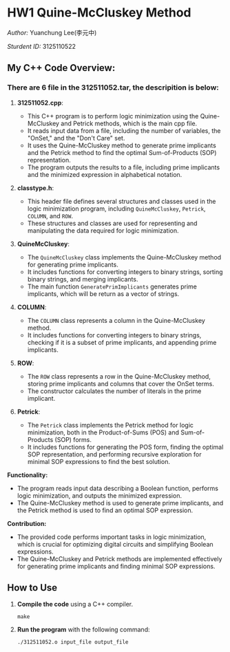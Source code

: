 # HW1 Quine-McCluskey Method
*Author:* Yuanchung Lee(李元中)

*Sturdent ID:* 3125110522
## My C++ Code Overview:
### There are 6 file in the 312511052.tar, the descripition is below:

 
  
1. **312511052.cpp**:
   - This C++ program is to perform logic minimization using the Quine-McCluskey and Petrick methods, which is the main cpp file.
   - It reads input data from a file, including the number of variables, the "OnSet," and the "Don't Care" set.
   - It uses the Quine-McCluskey method to generate prime implicants and the Petrick method to find the optimal Sum-of-Products (SOP) representation.
   - The program outputs the results to a file, including prime implicants and the minimized expression in alphabetical notation.

2. **classtype.h**:
   - This header file defines several structures and classes used in the logic minimization program, including `QuineMcCluskey`, `Petrick`, `COLUMN`, and `ROW`.
   - These structures and classes are used for representing and manipulating the data required for logic minimization.

3. **QuineMcCluskey**:
   - The `QuineMcCluskey` class implements the Quine-McCluskey method for generating prime implicants.
   - It includes functions for converting integers to binary strings, sorting binary strings, and merging implicants.
   - The main function `GeneratePrimImplicants` generates prime implicants, which will be return as a vector of strings.

4. **COLUMN**:
   - The `COLUMN` class represents a column in the Quine-McCluskey method.
   - It includes functions for converting integers to binary strings, checking if it is a subset of prime implicants, and appending prime implicants.

5. **ROW**:
   - The `ROW` class represents a row in the Quine-McCluskey method, storing prime implicants and columns that cover the OnSet terms.
   - The constructor calculates the number of literals in the prime implicant.
  
6. **Petrick**:
   - The `Petrick` class implements the Petrick method for logic minimization, both in the Product-of-Sums (POS) and Sum-of-Products (SOP) forms.
   - It includes functions for generating the POS form, finding the optimal SOP representation, and performing recursive exploration for minimal SOP expressions to find the best solution.

**Functionality:**
- The program reads input data describing a Boolean function, performs logic minimization, and outputs the minimized expression.
- The Quine-McCluskey method is used to generate prime implicants, and the Petrick method is used to find an optimal SOP expression.

**Contribution:**
- The provided code performs important tasks in logic minimization, which is crucial for optimizing digital circuits and simplifying Boolean expressions.
- The Quine-McCluskey and Petrick methods are implemented effectively for generating prime implicants and finding minimal SOP expressions.

## How to Use
1. **Compile the code** using a C++ compiler.
   ```
   make
3. **Run the program** with the following command:
   ```
   ./312511052.o input_file output_file
